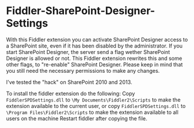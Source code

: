 Fiddler-SharePoint-Designer-Settings
====================================

With this Fiddler extension you can activate SharePoint Designer access to a SharePoint site, even if it has been disabled by the administrator.
If you start SharePoint Designer, the server send a flag wether SharePoint Designer is allowed or not. This Fiddler extension rewrites this and some other flags, to "re-enable" SharePoint Designer.
Please keep in mind that you still need the necessary permissions to make any changes.

I've tested the "hack" on SharePoint 2010 and 2013.


To install the fiddler extension do the following:
Copy `FiddlerSPDSettings.dll` to `\My Documents\Fiddler2\Scripts` to make the extension available to the current user, or
copy `FiddlerSPDSettings.dll` to `\Program Files\Fiddler2\Scripts` to make the extension available to all users on the machine
Restart fiddler after copying the file.
